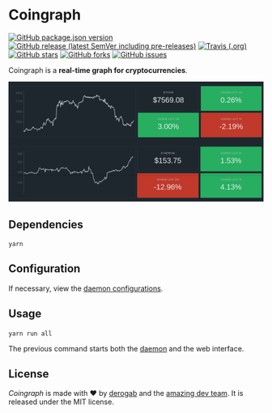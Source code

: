 # Coingraph

[![GitHub package.json version](https://img.shields.io/github/package-json/v/derogab/coingraph?style=flat-square)](https://github.com/derogab/coingraph)
[![GitHub release (latest SemVer including pre-releases)](https://img.shields.io/github/v/release/derogab/coingraph?include_prereleases&style=flat-square)](https://github.com/derogab/coingraph/releases)
[![Travis (.org)](https://img.shields.io/travis/derogab/coingraph?style=flat-square)](https://travis-ci.com/derogab/coingraph/)
[![GitHub stars](https://img.shields.io/github/stars/derogab/coingraph?style=flat-square)](https://github.com/derogab/coingraph/stargazers)
[![GitHub forks](https://img.shields.io/github/forks/derogab/coingraph?style=flat-square)](https://github.com/derogab/coingraph/network)
[![GitHub issues](https://img.shields.io/github/issues/derogab/coingraph?style=flat-square)](https://github.com/derogab/coingraph/issues)


Coingraph is a **real-time graph for cryptocurrencies**.

![header](./assets/header.png)

## Dependencies
```shell
yarn
```
## Configuration
If necessary, view the [daemon configurations](./daemon/README.md#configuration).

## Usage
```shell
yarn run all
```
The previous command starts both the [daemon](./daemon) and the web interface.


## License
_Coingraph_ is made with ♥  by [derogab](https://github.com/derogab) and the [amazing dev team](https://github.com/derogab/coingraph/graphs/contributors). It is released under the MIT license.
